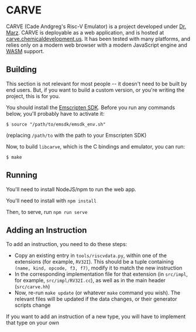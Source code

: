 
# CARVE

CARVE (Cade Andgreg's Risc-V Emulator) is a project developed under [Dr. Marz](https://www.eecs.utk.edu/people/stephen-marz/). CARVE is deployable as a web application, and is hosted at [carve.chemicaldevelopment.us](https://carve.chemicaldevelopment.us). It has been tested with many platforms, and relies only on a modern web browser with a modern JavaScript engine and [WASM](https://webassembly.org/) support.

## Building

This section is not relevant for most people -- it doesn't need to be built by end users. But, if you want to build a custom version, or you're writing the project, this is for you.

You should install the [Emscripten SDK](https://emscripten.org/docs/getting_started/downloads.html). Before you run any commands below, you'll probably have to activate it:

```shell
$ source "/path/to/emsdk/emsdk_env.sh"
```

(replacing `/path/to` with the path to your Emscripten SDK)

Now, to build `libcarve`, which is the C bindings and emulator, you can run:

```shell
$ make
```

## Running

You'll need to install NodeJS/npm to run the web app.

You'll need to install with `npm install`

Then, to serve, run `npm run serve`

## Adding an Instruction

To add an instruction, you need to do these steps:

  * Copy an existing entry in `tools/riscvdata.py`, within one of the extensions (for example, `RV32I`). This should be a tuple containing `(name, kind, opcode, f3, f7)`, modify it to match the new instruction
  * In the corresponding implementation file for that extension (in `src/impl`, for example, `src/impl/RV32I.cc`), as well as in the main header (`src/carve.hh`)
  * Now, re-run `make update` (or whatever `make` command you wish). The relevant files will be updated if the data changes, or their generator scripts change

If you want to add an instruction of a new type, you will have to implement that type on your own
